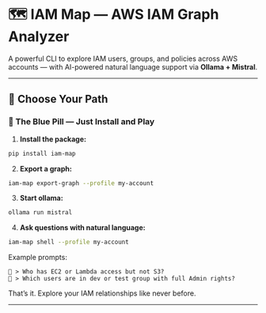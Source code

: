 # 🗺️ IAM Map — AWS IAM Graph Analyzer

A powerful CLI to explore IAM users, groups, and policies across AWS accounts — with AI-powered natural language support via **Ollama + Mistral**.

---

## 💊 Choose Your Path

### 🔵 The Blue Pill — Just Install and Play

1. **Install the package:**

```bash
pip install iam-map
````

2. **Export a graph:**

```bash
iam-map export-graph --profile my-account
```

3. **Start ollama:**

```bash
ollama run mistral
```

4. **Ask questions with natural language:**

```bash
iam-map shell --profile my-account
```

Example prompts:

```
💬 > Who has EC2 or Lambda access but not S3?
💬 > Which users are in dev or test group with full Admin rights?
```

That’s it. Explore your IAM relationships like never before.

---